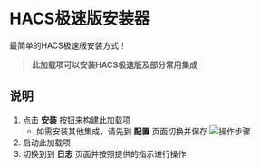 # HACS极速版安装器

最简单的HACS极速版安装方式！

> **此加载项可以安装HACS极速版及部分常用集成**

## 说明

1. 点击 **安装** 按钮来构建此加载项
   - 如需安装其他集成，请先到 **配置** 页面切换并保存
     ![操作步骤](https://github.com/user-attachments/assets/89fb128c-6cff-49aa-8faa-3a56bca078f7)
2. 启动此加载项
3. 切换到到 **日志** 页面并按照提供的指示进行操作
